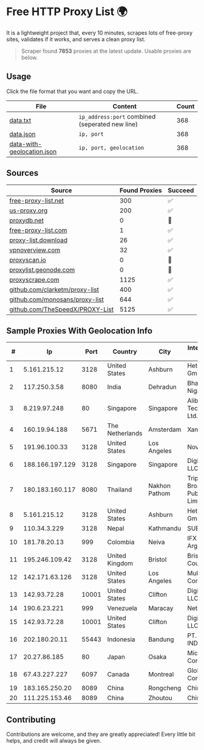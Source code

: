 
# Free HTTP Proxy List 🌍

It is a lightweight project that, every 10 minutes, scrapes lots of free-proxy sites, validates if it works, and serves a clean proxy list.


> Scraper found **7853** proxies at the latest update. Usable proxies are below.

## Usage

Click the file format that you want and copy the URL.


|File|Content|Count|
|----|-------|-----|
|[data.txt](https://raw.githubusercontent.com/themiralay/Proxy-List-World/master/data.txt)|`ip_address:port` combined (seperated new line)|368|
|[data.json](https://raw.githubusercontent.com/themiralay/Proxy-List-World/master/data.json)|`ip, port`|368|
|[data-with-geolocation.json](https://raw.githubusercontent.com/themiralay/Proxy-List-World/master/data-with-geolocation.json)|`ip, port, geolocation`|368|

## Sources

|Source|Found Proxies|Succeed|
|------|-------------|-------|
|[free-proxy-list.net](https://free-proxy-list.net)|300|✅|
|[us-proxy.org](https://www.us-proxy.org)|200|✅|
|[proxydb.net](http://proxydb.net)|0|🚫|
|[free-proxy-list.com](https://free-proxy-list.com/?page=&port=&type%5B%5D=http&type%5B%5D=https&up_time=0&search=Search)|1|✅|
|[proxy-list.download](https://www.proxy-list.download/HTTP)|26|✅|
|[vpnoverview.com](https://vpnoverview.com/privacy/anonymous-browsing/free-proxy-servers)|32|✅|
|[proxyscan.io](https://www.proxyscan.io)|0|🚫|
|[proxylist.geonode.com](https://proxylist.geonode.com/api/proxy-list?limit=300&page=1&sort_by=lastChecked&sort_type=desc&protocols=http,https)|0|🚫|
|[proxyscrape.com](https://api.proxyscrape.com/v2/?request=displayproxies&protocol=http&timeout=10000&country=all&ssl=all&anonymity=all)|1125|✅|
|[github.com/clarketm/proxy-list](https://raw.githubusercontent.com/clarketm/proxy-list/master/proxy-list-raw.txt)|400|✅|
|[github.com/monosans/proxy-list](https://raw.githubusercontent.com/monosans/proxy-list/main/proxies/http.txt)|644|✅|
|[github.com/TheSpeedX/PROXY-List](https://raw.githubusercontent.com/TheSpeedX/PROXY-List/master/http.txt)|5125|✅|


## Sample Proxies With Geolocation Info

|#|Ip|Port|Country|City|Internet Service Provider|
|-|--|----|-------|----|-------------------------|
|1|5.161.215.12|3128|United States|Ashburn|Hetzner Online GmbH|
|2|117.250.3.58|8080|India|Dehradun|Bharat Sanchar Nigam Ltd|
|3|8.219.97.248|80|Singapore|Singapore|Alibaba (US) Technology Co., Ltd.|
|4|160.19.94.188|5671|The Netherlands|Amsterdam|Xantho UAB|
|5|191.96.100.33|3128|United States|Los Angeles|NovoServe B.V.|
|6|188.166.197.129|3128|Singapore|Singapore|DigitalOcean, LLC|
|7|180.183.160.117|8080|Thailand|Nakhon Pathom|Triple T Broadband Public Company Limited|
|8|5.161.215.12|3128|United States|Ashburn|Hetzner Online GmbH|
|9|110.34.3.229|3128|Nepal|Kathmandu|SUBISU C7|
|10|181.78.20.13|999|Colombia|Neiva|IFX Networks Argentina S.R.L|
|11|195.246.109.42|3128|United Kingdom|Bristol|Bristol City Council|
|12|142.171.63.126|3128|United States|Los Angeles|Multacom Corporation|
|13|142.93.72.28|10001|United States|Clifton|DigitalOcean, LLC|
|14|190.6.23.221|999|Venezuela|Maracay|Net Uno|
|15|142.93.72.28|10001|United States|Clifton|DigitalOcean, LLC|
|16|202.180.20.11|55443|Indonesia|Bandung|PT. HIPERNET INDODATA|
|17|20.27.86.185|80|Japan|Osaka|Microsoft Corporation|
|18|67.43.227.227|6097|Canada|Montreal|GloboTech Communications|
|19|183.165.250.20|8089|China|Rongcheng|Chinanet|
|20|111.225.153.46|8089|China|Zhoutou|China Telecom|



## Contributing

Contributions are welcome, and they are greatly appreciated! Every
little bit helps, and credit will always be given.

